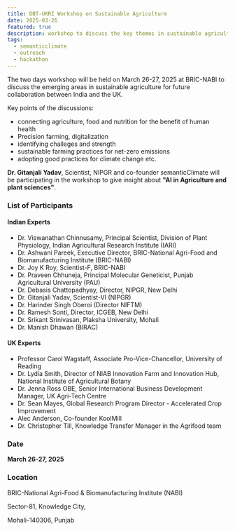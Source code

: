 ```yaml
---
title: DBT-UKRI Workshop on Sustainable Agriculture 
date: 2025-03-26
featured: true
description: workshop to discuss the key themes in sustainable agriculture 
tags:
  - semanticclimate
  - outreach
  - hackathon
---
```


The two days workshop will be held on March 26-27, 2025 at BRIC-NABI to discuss the emerging areas in sustainable agriculture for future collaboration between India and the UK. 

Key points of the discussions:

- connecting agriculture, food and nutrition for the benefit of human health
- Precision farming, digitalization
- identifying challeges and strength
- sustainable farming practices for net-zero emissions 
- adopting good practices for climate change etc. 

**Dr. Gitanjali Yadav**, Scientist, NIPGR and co-founder semanticClimate will be participating in the workshop to give insight about **"AI in Agriculture and plant sciences"**.

### List of Participants

#### Indian Experts

- Dr. Viswanathan Chinnusamy, Principal Scientist, Division of Plant Physiology, Indian Agricultural Research Institute (IARI)
- Dr. Ashwani Pareek, Executive Director, BRIC-National Agri-Food and Biomanufacturing Institute (BRIC-NABI)
- Dr. Joy K Roy, Scientist-F, BRIC-NABI 
- Dr. Praveen Chhuneja, Principal Molecular Geneticist, Punjab Agricultural University (PAU) 
- Dr. Debasis Chattopadhyay, Director, NIPGR, New Delhi
- Dr. Gitanjali Yadav, Scientist-VI (NIPGR) 
- Dr. Harinder Singh Oberoi (Director NIFTM)
- Dr. Ramesh Sonti, Director, ICGEB, New Delhi 
- Dr. Srikant Srinivasan, Plaksha University, Mohali
- Dr. Manish Dhawan (BIRAC)

#### UK Experts

- Professor Carol Wagstaff, Associate Pro-Vice-Chancellor, University of Reading
- Dr. Lydia Smith, Director of NIAB Innovation Farm and Innovation Hub, National Institute of Agricultural Botany
- Dr. Jenna Ross OBE, Senior International Business Development Manager, UK Agri-Tech Centre
- Dr. Sean Mayes, Global Research Program Director - Accelerated Crop Improvement
- Alec Anderson, Co-founder KoolMill
- Dr. Christopher Till, Knowledge Transfer Manager in the Agrifood team

### Date 

**March 26-27, 2025**

### Location

BRIC-National Agri-Food & Biomanufacturing Institute (NABI) 

Sector-81, Knowledge City, 

Mohali-140306, Punjab